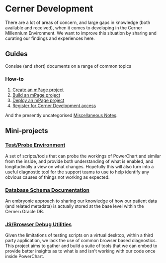 # Cerner Development
There are a lot of areas of concern, and large gaps in knowledge (both available and received), when it comes to developing in the Cerner Millennium Environment. We want to improve this situation by sharing and curating our findings and experiences here.

## Guides
Consise (and short) documents on a range of common topics

### How-to
1. [Create an mPage project](guides/build_mpage_project.md)
2. [Build an mPage project](guides/create_mpage_project.md)
3. [Deploy an mPage project](guides/deploy_mpage_project.md)
4. [Register for Cerner Development access](guides/register_for_cerner_development.md)

And the presently uncategorised [Miscellaneous Notes](notes.md).

## Mini-projects

### [Test/Probe Environment](test.md)

A set of scripts/tools that can probe the workings of PowerChart and similar from the inside, and provide both understanding of what is enabled, and longitudinally a view on what changes. Hopefully this will also turn into a useful diagnostic tool for the support teams to use to help identify any obvious causes of things not working as expected.

### [Database Schema Documentation](database.md)

An embryonic approach to sharing our knowledge of how our patient data (and related metadata) is actually stored at the base level within the Cerner+Oracle DB. 

### [JS/Browser Debug Utilities](debug.md)

Given the limitations of testing scripts on a virtual desktop, within a third party application, we lack the use of common browser based diagnostics. This project aims to gather and build a suite of tools that we can embed to provide better insights as to what is and isn't working with our code once inside PowerChart.